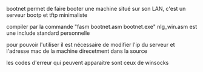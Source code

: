 bootnet permet de faire booter une machine situé sur son LAN, c'est un serveur bootp et tftp minimaliste

compiler par la commande "fasm bootnet.asm bootnet.exe"
nlg_win.asm est une include standard personnelle

pour pouvoir l'utiliser il est nécessaire de modifier l'ip du serveur et l'adresse mac de la machine direcetment dans la source

les codes d'erreur qui peuvent apparaitre sont ceux de winsocks
